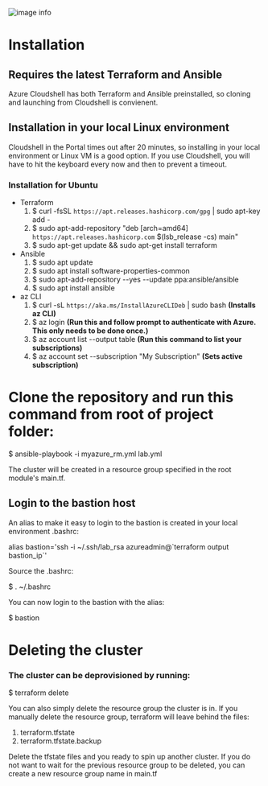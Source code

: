 ![image info](.image.png)
# Installation
## Requires the latest Terraform and Ansible
Azure Cloudshell has both Terraform and Ansible preinstalled, so cloning and launching from Cloudshell is convienent.
## Installation in your local Linux environment 
Cloudshell in the Portal times out after 20 minutes, so installing in your local environment or Linux VM is a good option.  If you use Cloudshell, you will have to hit the keyboard every now and then to prevent a timeout.
### Installation for Ubuntu
- Terraform
    1. $ curl -fsSL `https://apt.releases.hashicorp.com/gpg` | sudo apt-key add -
    2. $ sudo apt-add-repository "deb [arch=amd64] `https://apt.releases.hashicorp.com` $(lsb_release -cs) main"
    3. $ sudo apt-get update && sudo apt-get install terraform
- Ansible    
    1. $ sudo apt update
    2. $ sudo apt install software-properties-common
    3. $ sudo apt-add-repository --yes --update ppa:ansible/ansible
    4. $ sudo apt install ansible
- az CLI
    1. $ curl -sL `https://aka.ms/InstallAzureCLIDeb` | sudo bash **(Installs az CLI)**
    2. $ az login **(Run this and follow prompt to authenticate with Azure.  This only needs to be done once.)**
    3. $ az account list --output table **(Run this command to list your subscriptions)**
    4. $ az account set --subscription "My Subscription" **(Sets active subscription)**

# Clone the repository and run this command from root of project folder:
$ ansible-playbook -i myazure_rm.yml lab.yml

The cluster will be created in a resource group specified in the root module's main.tf.

## Login to the bastion host

An alias to make it easy to login to the bastion is created in your local environment .bashrc:

alias bastion='ssh -i ~/.ssh/lab_rsa azureadmin@\`terraform output bastion_ip\`'

Source the .bashrc:

$ . ~/.bashrc

You can now login to the bastion with the alias:

$ bastion

# Deleting the cluster
### The cluster can be deprovisioned by running:

$ terraform delete

You can also simply delete the resource group the cluster is in.  If you manually delete the resource group, terraform will leave behind the files:
1. terraform.tfstate
1. terraform.tfstate.backup

Delete the tfstate files and you ready to spin up another cluster.  If you do not want to wait for the previous resource group to be deleted, you can create a new resource group name in main.tf